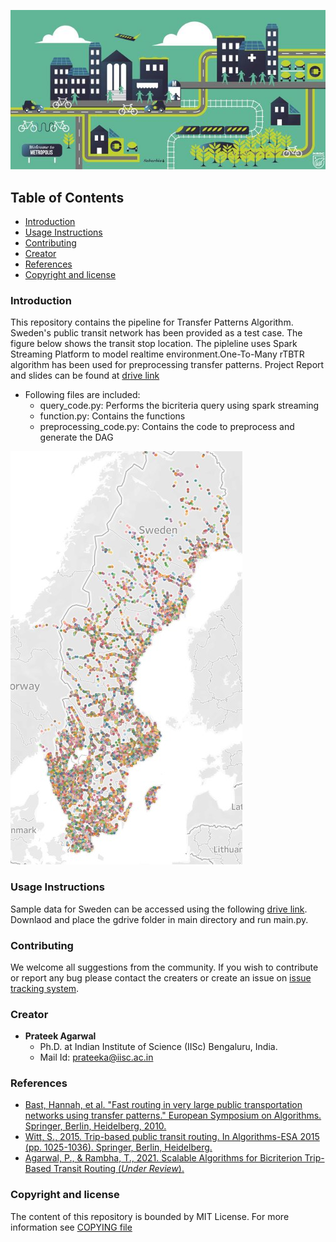 ![TB1](logo.jpg)


## Table of Contents

- [Introduction](#Introduction)
- [Usage Instructions](#usage-instructions)
- [Contributing](#contributing)
- [Creator](#Creators)
- [References](#References)
- [Copyright and license](#Copyright-and-license)

### Introduction 
This repository contains the pipeline for Transfer Patterns Algorithm. Sweden's public transit network has been provided as a test case. The figure below shows the transit stop location. The pipleline uses Spark Streaming Platform to model realtime environment.One-To-Many rTBTR algorithm has been used for preprocessing transfer patterns. Project Report and slides can be found at [drive link](https://drive.google.com/drive/folders/1RTqx_MxcKetXWlTGYNWFrk46ZnpmRTks?usp=sharing)
- Following files are included:
    - query_code.py: Performs the bicriteria query using spark streaming 
    - function.py: Contains the functions 
    - preprocessing_code.py: Contains the code to preprocess and generate the DAG 

![plot](sweden.jpg)



### Usage Instructions
Sample data for Sweden can be accessed using the following [drive link](https://drive.google.com/drive/folders/1RTqx_MxcKetXWlTGYNWFrk46ZnpmRTks?usp=sharing). Downlaod and place the gdrive folder in main directory and run main.py. 

### Contributing
We welcome all suggestions from the community. If you wish to contribute or report any bug please contact the creaters or create an issue on [issue tracking system](https://github.com/transnetlab/transit-routing/issues).

### Creator
- **Prateek Agarwal**
    - Ph.D. at Indian Institute of Science (IISc) Bengaluru, India.
    - Mail Id: prateeka@iisc.ac.in

### References

- [Bast, Hannah, et al. "Fast routing in very large public transportation networks using transfer patterns." European Symposium on Algorithms. Springer, Berlin, Heidelberg, 2010.](https://link.springer.com/chapter/10.1007/978-3-642-15775-2_25) 
- [Witt, S., 2015. Trip-based public transit routing. In Algorithms-ESA 2015 (pp. 1025-1036). Springer, Berlin, Heidelberg.](https://link.springer.com/chapter/10.1007/978-3-662-48350-3_85)
- [Agarwal, P., & Rambha, T., 2021. Scalable Algorithms for Bicriterion Trip-Based Transit Routing (_Under Review_).](https://arxiv.org/abs/2111.06654)

### Copyright and license
The content of this repository is bounded by MIT License. For more information see
[COPYING file](https://github.com/transnetlab/transit-routing/blob/main/LICENSE)

